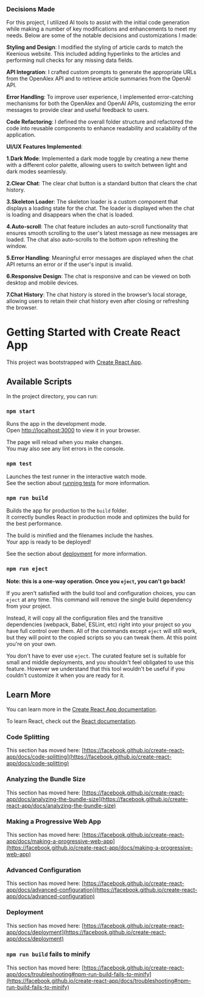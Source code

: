 ### Decisions Made

For this project, I utilized AI tools to assist with the initial code generation while making a number of key modifications and enhancements to meet my needs. Below are some of the notable decisions and customizations I made:

**Styling and Design**: I modified the styling of article cards to match the Keenious website. This included adding hyperlinks to the articles and performing null checks for any missing data fields.

**API Integration**: I crafted custom prompts to generate the appropriate URLs from the OpenAlex API and to retrieve article summaries from the OpenAI API.

**Error Handling**: To improve user experience, I implemented error-catching mechanisms for both the OpenAlex and OpenAI APIs, customizing the error messages to provide clear and useful feedback to users.

**Code Refactoring**: I defined the overall folder structure and refactored the code into reusable components to enhance readability and scalability of the application.

**UI/UX Features Implemented**:

**1.Dark Mode**: Implemented a dark mode toggle by creating a new theme with a different color palette, allowing users to switch between light and dark modes seamlessly.

**2.Clear Chat**: The clear chat button is a standard button that clears the chat history.

**3.Skeleton Loader**: The skeleton loader is a custom component that displays a loading state for the chat. The loader is displayed when the chat is loading and disappears when the chat is loaded.

**4.Auto-scroll**: The chat feature includes an auto-scroll functionality that ensures smooth scrolling to the user's latest message as new messages are loaded. The chat also auto-scrolls to the bottom upon refreshing the window.

**5.Error Handling**: Meaningful error messages are displayed when the chat API returns an error or if the user's input is invalid.

**6.Responsive Design**: The chat is responsive and can be viewed on both desktop and mobile devices.

**7.Chat History**: The chat history is stored in the browser’s local storage, allowing users to retain their chat history even after closing or refreshing the browser.

# Getting Started with Create React App

This project was bootstrapped with [Create React App](https://github.com/facebook/create-react-app).

## Available Scripts

In the project directory, you can run:

### `npm start`

Runs the app in the development mode.\
Open [http://localhost:3000](http://localhost:3000) to view it in your browser.

The page will reload when you make changes.\
You may also see any lint errors in the console.

### `npm test`

Launches the test runner in the interactive watch mode.\
See the section about [running tests](https://facebook.github.io/create-react-app/docs/running-tests) for more information.

### `npm run build`

Builds the app for production to the `build` folder.\
It correctly bundles React in production mode and optimizes the build for the best performance.

The build is minified and the filenames include the hashes.\
Your app is ready to be deployed!

See the section about [deployment](https://facebook.github.io/create-react-app/docs/deployment) for more information.

### `npm run eject`

**Note: this is a one-way operation. Once you `eject`, you can't go back!**

If you aren't satisfied with the build tool and configuration choices, you can `eject` at any time. This command will remove the single build dependency from your project.

Instead, it will copy all the configuration files and the transitive dependencies (webpack, Babel, ESLint, etc) right into your project so you have full control over them. All of the commands except `eject` will still work, but they will point to the copied scripts so you can tweak them. At this point you're on your own.

You don't have to ever use `eject`. The curated feature set is suitable for small and middle deployments, and you shouldn't feel obligated to use this feature. However we understand that this tool wouldn't be useful if you couldn't customize it when you are ready for it.

## Learn More

You can learn more in the [Create React App documentation](https://facebook.github.io/create-react-app/docs/getting-started).

To learn React, check out the [React documentation](https://reactjs.org/).

### Code Splitting

This section has moved here: [https://facebook.github.io/create-react-app/docs/code-splitting](https://facebook.github.io/create-react-app/docs/code-splitting)

### Analyzing the Bundle Size

This section has moved here: [https://facebook.github.io/create-react-app/docs/analyzing-the-bundle-size](https://facebook.github.io/create-react-app/docs/analyzing-the-bundle-size)

### Making a Progressive Web App

This section has moved here: [https://facebook.github.io/create-react-app/docs/making-a-progressive-web-app](https://facebook.github.io/create-react-app/docs/making-a-progressive-web-app)

### Advanced Configuration

This section has moved here: [https://facebook.github.io/create-react-app/docs/advanced-configuration](https://facebook.github.io/create-react-app/docs/advanced-configuration)

### Deployment

This section has moved here: [https://facebook.github.io/create-react-app/docs/deployment](https://facebook.github.io/create-react-app/docs/deployment)

### `npm run build` fails to minify

This section has moved here: [https://facebook.github.io/create-react-app/docs/troubleshooting#npm-run-build-fails-to-minify](https://facebook.github.io/create-react-app/docs/troubleshooting#npm-run-build-fails-to-minify)
